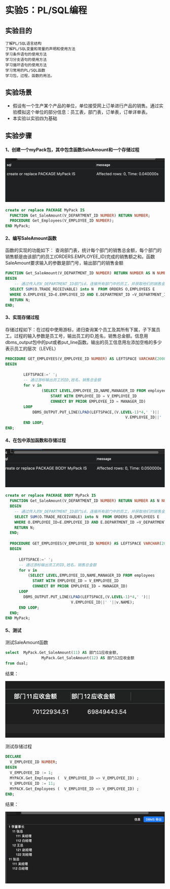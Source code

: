 # 实验5：PL/SQL编程

## 实验目的

```
了解PL/SQL语言结构
了解PL/SQL变量和常量的声明和使用方法
学习条件语句的使用方法
学习分支语句的使用方法
学习循环语句的使用方法
学习常用的PL/SQL函数
学习包，过程，函数的用法。
```



## 实验场景

- 假设有一个生产某个产品的单位，单位接受网上订单进行产品的销售。通过实验模拟这个单位的部分信息：员工表，部门表，订单表，订单详单表。
- 本实验以实验四为基础



## 实验步骤

#### 1、创建一个myPack包，其中包含函数SaleAmount和一个存储过程

![image-20210420113332449](./image-20210420113332449.png)

```sql
create or replace PACKAGE MyPack IS
  FUNCTION Get_SaleAmount(V_DEPARTMENT_ID NUMBER) RETURN NUMBER;
  PROCEDURE Get_Employees(V_EMPLOYEE_ID NUMBER);
END MyPack;
```





#### 2、编写SaleAmount函数

函数的实现的功能如下： 查询部门表，统计每个部门的销售总金额，每个部门的销售额是由该部门的员工(ORDERS.EMPLOYEE_ID)完成的销售额之和。函数SaleAmount要求输入的参数是部门号，输出部门的销售金额

```sql
FUNCTION Get_SaleAmount(V_DEPARTMENT_ID NUMBER) RETURN NUMBER AS N NUMBER(20,2);
BEGIN
	-- 通过传入的V_DEPARTMENT_ID部门id，连接所有部门中的员工，并获取他们的销售金额总和
  SELECT SUM(O.TRADE_RECEIVABLE) into N  FROM ORDERS O,EMPLOYEES E
  WHERE O.EMPLOYEE_ID=E.EMPLOYEE_ID AND E.DEPARTMENT_ID =V_DEPARTMENT_ID;
  RETURN N;
END;
```





#### 3、实现存储过程

存储过程如下：在过程中使用游标，递归查询某个员工及其所有下属，子下属员工。过程的输入参数是员工号，输出员工的ID,姓名，销售总金额。信息用dbms_output包中的put或者put_line函数。输出的员工信息用左添加空格的多少表示员工的层次（LEVEL）

```sql
PROCEDURE GET_EMPLOYEES(V_EMPLOYEE_ID NUMBER) AS LEFTSPACE VARCHAR(2000);
BEGIN

		LEFTSPACE:=' ';
		-- 通过游标输出员工的ID,姓名，销售总金额
		for v in
				(SELECT LEVEL,EMPLOYEE_ID,NAME,MANAGER_ID FROM employees
					START WITH EMPLOYEE_ID = V_EMPLOYEE_ID
					CONNECT BY PRIOR EMPLOYEE_ID = MANAGER_ID)
		LOOP
			DBMS_OUTPUT.PUT_LINE(LPAD(LEFTSPACE,(V.LEVEL-1)*4,' ')||
													 V.EMPLOYEE_ID||' '||v.NAME);
		END LOOP;
END;
```





#### 4、在包中添加函数和存储过程

![image-20210420114338976](./image-20210420114338976.png)

```sql
create or replace PACKAGE BODY MyPack IS
  FUNCTION Get_SaleAmount(V_DEPARTMENT_ID NUMBER) RETURN NUMBER AS N NUMBER(20,2);
  BEGIN
    -- 通过传入的V_DEPARTMENT_ID部门id，连接所有部门中的员工，并获取他们的销售金额总和
    SELECT SUM(O.TRADE_RECEIVABLE) into N  FROM ORDERS O,EMPLOYEES E
    WHERE O.EMPLOYEE_ID=E.EMPLOYEE_ID AND E.DEPARTMENT_ID =V_DEPARTMENT_ID;
    RETURN N;
  END;

  PROCEDURE GET_EMPLOYEES(V_EMPLOYEE_ID NUMBER) AS LEFTSPACE VARCHAR(2000);
  BEGIN

      LEFTSPACE:=' ';
      -- 通过游标输出员工的ID,姓名，销售总金额
      for v in
          (SELECT LEVEL,EMPLOYEE_ID,NAME,MANAGER_ID FROM employees
            START WITH EMPLOYEE_ID = V_EMPLOYEE_ID
            CONNECT BY PRIOR EMPLOYEE_ID = MANAGER_ID)
      LOOP
        DBMS_OUTPUT.PUT_LINE(LPAD(LEFTSPACE,(V.LEVEL-1)*4,' ')||
                             V.EMPLOYEE_ID||' '||v.NAME);
      END LOOP;
  END;
END MyPack;
```





#### 5、测试

测试SaleAmount函数

```sql
select 	MyPack.Get_SaleAmount(11) AS 部门11应收金额, 
				MyPack.Get_SaleAmount(12) AS 部门12应收金额 
from dual;
```

结果：

![image-20210420114522667](./image-20210420114522667.png)





测试存储过程

```sql
DECLARE
  V_EMPLOYEE_ID NUMBER;    
BEGIN
  V_EMPLOYEE_ID := 1;
  MYPACK.Get_Employees (  V_EMPLOYEE_ID => V_EMPLOYEE_ID) ;  
  V_EMPLOYEE_ID := 11;
  MYPACK.Get_Employees (  V_EMPLOYEE_ID => V_EMPLOYEE_ID) ;    
END;
```

结果：

![image-20210420114653199](./image-20210420114653199.png)